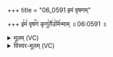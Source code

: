 +++
title = "06_0591 इमं वृषणम्"

+++
इ꣣मं꣡ वृष꣢꣯णं कृणु꣣तै꣢उ꣣मि꣢न्माम् ॥ 06:0591 ॥

<details><summary>मूलम् (VC)</summary>

इ꣣मं꣡ वृष꣢꣯णं कृणु꣣तै꣢꣫क꣣मि꣢न्माम् ॥५९१
</details>

<details><summary>विस्वर-मूलम् (VC)</summary>

इमं वृषणं कृणुतैकमिन्माम् ॥५९१
</details>